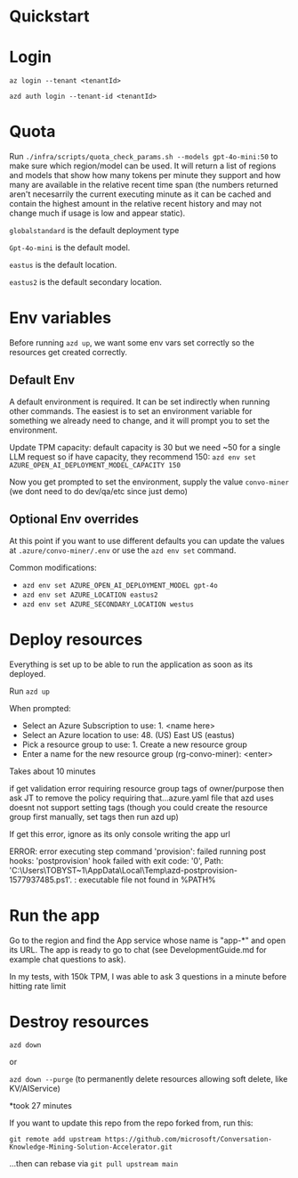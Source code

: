 # Quickstart

# Login
`az login --tenant <tenantId>`

`azd auth login --tenant-id <tenantId>`

# Quota
Run `./infra/scripts/quota_check_params.sh --models gpt-4o-mini:50` to make sure which region/model can be used. It will return a list of regions and models that show how many tokens per minute they support and how many are available in the relative recent time span (the numbers returned aren't necesarrily the current executing minute as it can be cached and contain the highest amount in the relative recent history and may not change much if usage is low and appear static).

`globalstandard` is the default deployment type

`Gpt-4o-mini` is the default model.

`eastus` is the default location.

`eastus2` is the default secondary location.

# Env variables
Before running `azd up`, we want some env vars set correctly so the resources get created correctly.

## Default Env
A default environment is required. It can be set indirectly when running other commands. The easiest is to set an environment variable for something we already need to change, and it will prompt you to set the environment.

Update TPM capacity: default capacity is 30 but we need ~50 for a single LLM request so if have capacity, they recommend 150:
`azd env set AZURE_OPEN_AI_DEPLOYMENT_MODEL_CAPACITY 150`

Now you get prompted to set the environment, supply the value `convo-miner` (we dont need to do dev/qa/etc since just demo)

## Optional Env overrides
At this point if you want to use different defaults you can update the values at `.azure/convo-miner/.env` or use the `azd env set` command.

Common modifications: 
- `azd env set AZURE_OPEN_AI_DEPLOYMENT_MODEL gpt-4o`
- `azd env set AZURE_LOCATION eastus2`
- `azd env set AZURE_SECONDARY_LOCATION westus`

# Deploy resources
Everything is set up to be able to run the application as soon as its deployed.

Run `azd up`

When prompted:
- Select an Azure Subscription to use:                      1. \<name here>                  
- Select an Azure location to use:                          48. (US) East US (eastus)
- Pick a resource group to use:                             1. Create a new resource group
- Enter a name for the new resource group (rg-convo-miner): \<enter>

Takes about 10 minutes

if get validation error requiring resource group tags of owner/purpose then ask JT to remove the policy requiring that...azure.yaml file that azd uses doesnt not support setting tags (though you could create the resource group first manually, set tags then run azd up)

If get this error, ignore as its only console writing the app url

ERROR: error executing step command 'provision': failed running post hooks: 'postprovision' hook failed with exit code: '0', Path: 'C:\Users\TOBYST~1\AppData\Local\Temp\azd-postprovision-1577937485.ps1'. : executable file not found in %PATH%

# Run the app
Go to the region and find the App service whose name is "app-*" and open its URL. The app is ready to go to chat (see DevelopmentGuide.md for example chat questions to ask).

In my tests, with 150k TPM, I was able to ask 3 questions in a minute before hitting rate limit

# Destroy resources
`azd down` 

or 

`azd down --purge` (to permanently delete resources allowing soft delete, like KV/AIService)

*took 27 minutes

If you want to update this repo from the repo forked from, run this:

`git remote add upstream https://github.com/microsoft/Conversation-Knowledge-Mining-Solution-Accelerator.git`

...then can rebase via `git pull upstream main`